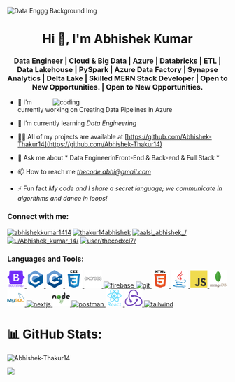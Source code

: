 ![Data Enggg Background Img](https://github.com/user-attachments/assets/b509f7e7-0e36-4672-9773-b58d3d185970)

<h1 align="center">Hi 👋, I'm Abhishek Kumar</h1>
<h3 align="center">Data Engineer | Cloud & Big Data | Azure | Databricks | ETL | Data Lakehouse | PySpark | Azure Data Factory | Synapse Analytics | Delta Lake | Skilled MERN Stack Developer | Open to New Opportunities. | Open to New Opportunities.</h3>

<img align="right" alt="coding" width="400" src="https://raw.githubusercontent.com/TheDudeThatCode/TheDudeThatCode/master/Assets/Developer.gif">

- 🔭 I’m currently working on Creating Data Pipelines in Azure 
- 🌱 I’m currently learning *Data Engineering*

- 👨‍💻 All of my projects are available at [https://github.com/Abhishek-Thakur14](https://github.com/Abhishek-Thakur14)

- 💬 Ask me about * Data EngineerinFront-End & Back-end & Full Stack *

- 📫 How to reach me *thecode.abhi@gmail.com*

- ⚡ Fun fact *My code and I share a secret language; we communicate in algorithms and dance in loops!*

<h3 align="left">Connect with me:</h3>
<p align="left">
<a href="https://linkedin.com/in/abhishekkumar1414" target="blank"><img align="center" src="https://raw.githubusercontent.com/rahuldkjain/github-profile-readme-generator/master/src/images/icons/Social/linked-in-alt.svg" alt="abhishekkumar1414" height="30" width="40" /></a>
<a href="https://fb.com/thakur14abhishek" target="blank"><img align="center" src="https://raw.githubusercontent.com/rahuldkjain/github-profile-readme-generator/master/src/images/icons/Social/facebook.svg" alt="thakur14abhishek" height="30" width="40" /></a>
<a href="https://instagram.com/aalsi_abhishek_/" target="blank"><img align="center" src="https://raw.githubusercontent.com/rahuldkjain/github-profile-readme-generator/master/src/images/icons/Social/instagram.svg" alt="aalsi_abhishek_/" height="30" width="40" /></a>
<a href="https://www.leetcode.com/u/Abhishek_kumar_14/" target="blank"><img align="center" src="https://raw.githubusercontent.com/rahuldkjain/github-profile-readme-generator/master/src/images/icons/Social/leet-code.svg" alt="u/Abhishek_kumar_14/" height="30" width="40" /></a>
<a href="https://auth.geeksforgeeks.org/user/user/thecodxcl7/" target="blank"><img align="center" src="https://raw.githubusercontent.com/rahuldkjain/github-profile-readme-generator/master/src/images/icons/Social/geeks-for-geeks.svg" alt="user/thecodxcl7/" height="30" width="40" /></a>
</p>

<h3 align="left">Languages and Tools:</h3>
<p align="left"> <a href="https://getbootstrap.com" target="_blank" rel="noreferrer"> <img src="https://raw.githubusercontent.com/devicons/devicon/master/icons/bootstrap/bootstrap-plain-wordmark.svg" alt="bootstrap" width="40" height="40"/> </a> <a href="https://www.cprogramming.com/" target="_blank" rel="noreferrer"> <img src="https://raw.githubusercontent.com/devicons/devicon/master/icons/c/c-original.svg" alt="c" width="40" height="40"/> </a> <a href="https://www.w3schools.com/cpp/" target="_blank" rel="noreferrer"> <img src="https://raw.githubusercontent.com/devicons/devicon/master/icons/cplusplus/cplusplus-original.svg" alt="cplusplus" width="40" height="40"/> </a> <a href="https://www.w3schools.com/css/" target="_blank" rel="noreferrer"> <img src="https://raw.githubusercontent.com/devicons/devicon/master/icons/css3/css3-original-wordmark.svg" alt="css3" width="40" height="40"/> </a> <a href="https://expressjs.com" target="_blank" rel="noreferrer"> <img src="https://raw.githubusercontent.com/devicons/devicon/master/icons/express/express-original-wordmark.svg" alt="express" width="40" height="40"/> </a> <a href="https://firebase.google.com/" target="_blank" rel="noreferrer"> <img src="https://www.vectorlogo.zone/logos/firebase/firebase-icon.svg" alt="firebase" width="40" height="40"/> </a> <a href="https://git-scm.com/" target="_blank" rel="noreferrer"> <img src="https://www.vectorlogo.zone/logos/git-scm/git-scm-icon.svg" alt="git" width="40" height="40"/> </a> <a href="https://www.w3.org/html/" target="_blank" rel="noreferrer"> <img src="https://raw.githubusercontent.com/devicons/devicon/master/icons/html5/html5-original-wordmark.svg" alt="html5" width="40" height="40"/> </a> <a href="https://www.java.com" target="_blank" rel="noreferrer"> <img src="https://raw.githubusercontent.com/devicons/devicon/master/icons/java/java-original.svg" alt="java" width="40" height="40"/> </a> <a href="https://developer.mozilla.org/en-US/docs/Web/JavaScript" target="_blank" rel="noreferrer"> <img src="https://raw.githubusercontent.com/devicons/devicon/master/icons/javascript/javascript-original.svg" alt="javascript" width="40" height="40"/> </a> <a href="https://www.mongodb.com/" target="_blank" rel="noreferrer"> <img src="https://raw.githubusercontent.com/devicons/devicon/master/icons/mongodb/mongodb-original-wordmark.svg" alt="mongodb" width="40" height="40"/> </a> <a href="https://www.mysql.com/" target="_blank" rel="noreferrer"> <img src="https://raw.githubusercontent.com/devicons/devicon/master/icons/mysql/mysql-original-wordmark.svg" alt="mysql" width="40" height="40"/> </a> <a href="https://nextjs.org/" target="_blank" rel="noreferrer"> <img src="https://cdn.worldvectorlogo.com/logos/nextjs-2.svg" alt="nextjs" width="40" height="40"/> </a> <a href="https://nodejs.org" target="_blank" rel="noreferrer"> <img src="https://raw.githubusercontent.com/devicons/devicon/master/icons/nodejs/nodejs-original-wordmark.svg" alt="nodejs" width="40" height="40"/> </a> <a href="https://postman.com" target="_blank" rel="noreferrer"> <img src="https://www.vectorlogo.zone/logos/getpostman/getpostman-icon.svg" alt="postman" width="40" height="40"/> </a> <a href="https://reactjs.org/" target="_blank" rel="noreferrer"> <img src="https://raw.githubusercontent.com/devicons/devicon/master/icons/react/react-original-wordmark.svg" alt="react" width="40" height="40"/> </a> <a href="https://redux.js.org" target="_blank" rel="noreferrer"> <img src="https://raw.githubusercontent.com/devicons/devicon/master/icons/redux/redux-original.svg" alt="redux" width="40" height="40"/> </a> <a href="https://tailwindcss.com/" target="_blank" rel="noreferrer"> <img src="https://www.vectorlogo.zone/logos/tailwindcss/tailwindcss-icon.svg" alt="tailwind" width="40" height="40"/> </a> </p>

# 📊 GitHub Stats:

<p align="left"> <img src="https://github-readme-stats.vercel.app/api?username=Abhishek-Thakur14&show_icons=true&theme=gotham" alt="Abhishek-Thakur14" />
  
![](https://github-readme-stats.vercel.app/api/top-langs/?username=Abhishek-Thakur14&show_icons=true&theme=gotham&hide_border=false&include_all_commits=false&count_private=false&layout=compact)



